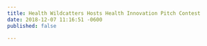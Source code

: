```yaml
---
title: Health Wildcatters Hosts Health Innovation Pitch Contest
date: 2018-12-07 11:16:51 -0600
published: false

---
```


